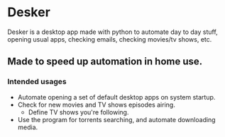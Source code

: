 # Desker
Desker is a desktop app made with python to automate day to day stuff, opening usual apps, checking emails, checking movies/tv shows, etc.

Made to speed up automation in home use.
---
### Intended usages
- Automate opening a set of default desktop apps on system startup.
- Check for new movies and TV shows episodes airing.
  - Define TV shows you're following.
- Use the program for torrents searching, and automate downloading media.
